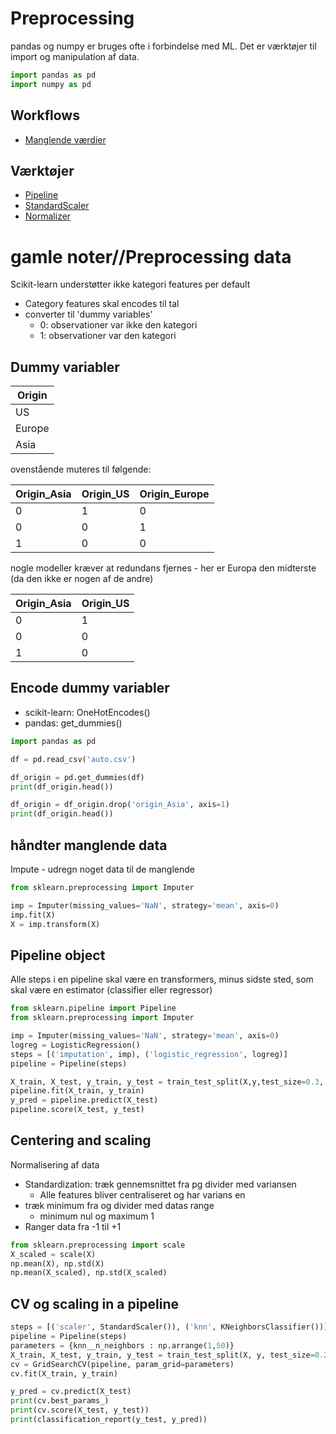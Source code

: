 # Preprocessing
pandas og numpy er bruges ofte i forbindelse med ML. Det er værktøjer til import og manipulation af data.

```python 
import pandas as pd
import numpy as pd
```

## Workflows
- [Manglende værdier](missingvalues.md)

## Værktøjer
- [Pipeline](pipeline.mp)
- [StandardScaler](standardscaler.md)
- [Normalizer](normalizer.md)

# gamle noter//Preprocessing data
 Scikit-learn understøtter ikke kategori features per default
 - Category features skal encodes til tal
 - converter til 'dummy variables'
   - 0: observationer var ikke den kategori
   - 1: observationer var den kategori

## Dummy variabler

| Origin |
|---|
| US |
| Europe |
| Asia |

ovenstående muteres til følgende:

| Origin_Asia | Origin_US | Origin_Europe |
|---|---|---|
| 0 | 1 | 0 |
| 0 | 0 | 1 |
| 1 | 0 | 0 |

nogle modeller kræver at redundans fjernes - her er Europa den midterste (da den ikke er nogen af de andre)

| Origin_Asia | Origin_US |
|---|---|
| 0 | 1 |
| 0 | 0 |
| 1 | 0 |

## Encode dummy variabler
- scikit-learn: OneHotEncodes()
- pandas: get_dummies()

```python
import pandas as pd

df = pd.read_csv('auto.csv')

df_origin = pd.get_dummies(df)
print(df_origin.head())

df_origin = df_origin.drop('origin_Asia', axis=1)
print(df_origin.head())

```

## håndter manglende data
Impute - udregn noget data til de manglende

```python
from sklearn.preprocessing import Imputer

imp = Imputer(missing_values='NaN', strategy='mean', axis=0)
imp.fit(X)
X = imp.transform(X)
```


## Pipeline object
Alle steps i en pipeline skal være en transformers, minus sidste sted, som skal være en estimator (classifier eller regressor)

```python
from sklearn.pipeline import Pipeline
from sklearn.preprocessing import Imputer

imp = Imputer(missing_values='NaN', strategy='mean', axis=0)
logreg = LogisticRegression()
steps = [('imputation', imp), ('logistic_regression', logreg)]
pipeline = Pipeline(steps)

X_train, X_test, y_train, y_test = train_test_split(X,y,test_size=0.3, random_state=42)
pipeline.fit(X_train, y_train)
y_pred = pipeline.predict(X_test)
pipeline.score(X_test, y_test)
```

## Centering and scaling
Normalisering af data

- Standardization: træk gennemsnittet fra pg divider med variansen
  - Alle features bliver centraliseret og har varians en
- træk minimum fra og divider med datas range
  - minimum nul og maximum 1
- Ranger data fra -1 til +1

```python
from sklearn.preprocessing import scale
X_scaled = scale(X)
np.mean(X), np.std(X)
np.mean(X_scaled), np.std(X_scaled)
```

## CV og scaling in a pipeline
```python
steps = [('scaler', StandardScaler()), ('knn', KNeighborsClassifier())]
pipeline = Pipeline(steps)
parameters = {knn__n_neighbors : np.arrange(1,50)}
X_train, X_test, y_train, y_test = train_test_split(X, y, test_size=0.2, random_state=21)
cv = GridSearchCV(pipeline, param_grid=parameters)
cv.fit(X_train, y_train)

y_pred = cv.predict(X_test)
print(cv.best_params_)
print(cv.score(X_test, y_test))
print(classification_report(y_test, y_pred))
```
